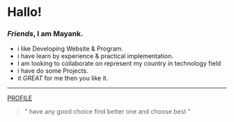 # Hallo!

### *Friends*, I am **Mayank**.

- i like Developing Website & Program.
- i have learn by experience & practical implementation.
- I am looking to collaborate on represent my country in technology field
- i have do some Projects.
- it _GREAT_ for me then you like it.

---

[PROFILE]( https://mastermayank.w3spaces.com )

> " have any good choice find better one and choose best "

